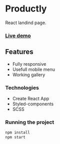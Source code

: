 # Productly

React landind page.

### [Live demo](https://liudmylailchenko.github.io/productly/)

## Features

- Fully responsive
- Usefull mobile menu
- Working gallery

### Technologies

- Create React App
- Styled-components
- SCSS

### Running the project

```js
npm install
npm start
```
